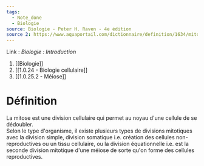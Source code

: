 ```yaml
---
tags:
  - Note_done
  - Biologie
source: Biologie - Peter H. Raven - 4e édition
source 2: https://www.aquaportail.com/dictionnaire/definition/1634/mitose#:~:text=La%20mitose%20est%20le%20type,résultantes%20ne%20subissent%20aucune%20modification.
---
```


Link :
_Biologie : Introduction_
1. [[Biologie]]
2. [[1.0.24 - Biologie cellulaire]]
3. [[1.0.25.2 - Méiose]]

# Définition
La mitose est une division cellulaire qui permet au noyau d'une cellule de se dédoubler. 
\
Selon le type d'organisme, il existe plusieurs types de divisions mitotiques avec la division simple, division somatique i.e. création des cellules non-reproductives ou un tissu cellulaire, ou la division équationnelle i.e. est la seconde division mitotique d'une méiose de sorte qu'on forme des cellules reproductives.
